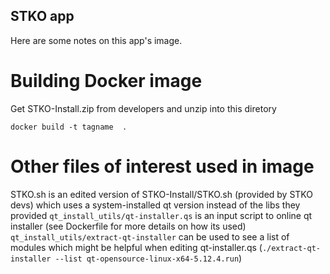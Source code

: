 STKO app
--------
Here are some notes on this app's image.


Building Docker image
================
Get  STKO-Install.zip from developers and unzip into this diretory
```
docker build -t tagname  .
```

Other files of interest used in image
=========================
STKO.sh  is an edited version of STKO-Install/STKO.sh (provided by STKO devs) which uses a system-installed qt version instead of the libs they provided
`qt_install_utils/qt-installer.qs` is an input script to online qt installer (see Dockerfile for more details on how its used) 
`qt_install_utils/extract-qt-installer` can be used to see a list of modules which might be helpful when editing qt-installer.qs (`./extract-qt-installer --list qt-opensource-linux-x64-5.12.4.run`)
